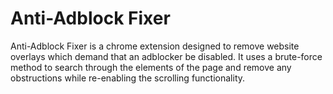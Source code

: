 # Anti-Adblock Fixer

Anti-Adblock Fixer is a chrome extension designed to remove website overlays which demand that an adblocker be disabled. It uses a brute-force method to search through the elements of the page and remove any obstructions while re-enabling the scrolling functionality.

